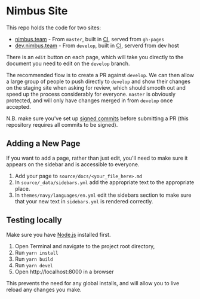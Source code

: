 # Nimbus Site

This repo holds the code for two sites:

* [nimbus.team](https://nimbus.team) - From `master`, built in [CI](https://ci.status.im/job/misc/job/nimbus.team/), served from `gh-pages`
* [dev.nimbus.team](https://dev.nimbus.team) - From `develop`, built in [CI](https://ci.status.im/job/misc/job/dev.nimbus.team/), serverd from dev host

There is an `edit` button on each page, which will take you directly to the document you need to edit on the `develop` branch.

The recommended flow is to create a PR against `develop`. We can then allow a large group of people to push directly to `develop` and show their changes on the staging site when asking for review, which should smooth out and speed up the process considerably for everyone. `master` is obviously protected, and will only have changes merged in from `develop` once accepted.

N.B. make sure you've set up [signed commits](https://docs.github.com/en/github/authenticating-to-github/signing-commits) before submitting a PR (this repository requires all commits to be signed). 

## Adding a New Page

If you want to add a page, rather than just edit, you'll need to make sure it appears on the sidebar and is accessible to everyone.

1. Add your page to `source/docs/<your_file_here>.md`
2. In `source/_data/sidebars.yml` add the appropriate text to the appropriate place.
3. In `themes/navy/languages/en.yml` edit the sidebars section to make sure that your new text in `sidebars.yml` is rendered correctly.

## Testing locally

Make sure you have [Node.js](https://nodejs.org/) installed first.

1. Open Terminal and navigate to the project root directory,
2. Run `yarn install`
3. Run `yarn build`
4. Run `yarn devel`
5. Open http://localhost:8000 in a browser

This prevents the need for any global installs, and will allow you to live reload any changes you make.

